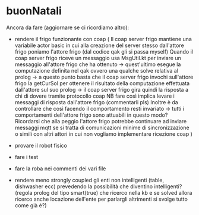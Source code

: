 # buonNatali
Ancora da fare (aggiornare se ci ricordiamo altro):
- rendere il frigo funzionante con coap 
(
Il coap server frigo mantiene una variabile actor basic in cui alla creazione del server stesso dall'attore frigo poniamo l'attore frigo (dal codice qak gli si passa myself)
Quando il coap server frigo riceve un messaggio usa MsgUtil.kt per inviare un messaggio all'attore frigo che ha ottenuto -> quest'ultimo esegue la computazione definita nel qak ovvero una qualche solve relativa al prolog -> a questo punto basta che il coap server frigo invochi sull'attore frigo la getCurSol per ottenere il risultato della computazione effettuata dall'attore sul suo prolog -> il coap server frigo gira quindi la risposta a chi di dovere tramite protocollo coap
NB fare così implica levare i messaggi di risposta dall'attore frigo (commentarli pls)
Inoltre è da controllare che così facendo il comportamento resti invariato -> tutti i comportamenti dell'attore frigo sono attuabili in questo modo? Ricordarsi che alla peggio l'attore frigo potrebbe continuare ad inviare messaggi mqtt se si tratta di comunicazioni minime di sincronizzazione o simili con altri attori in cui non vogliamo implementare ricezione coap
)

- provare il robot fisico
- fare i test
- fare la roba nei commenti dei vari file
- rendere meno strongly coupled gli enti non intelligenti (table, dishwasher ecc) prevedendo la possibilità che diventino intelligenti? (regola prolog del tipo smart(true) che ricerco nella kb e se solved allora ricerco anche locazione dell'ente per parlargli altrimenti si svolge tutto come già è?)
